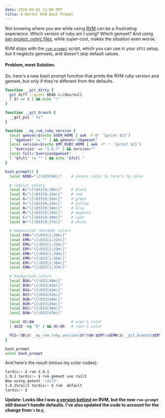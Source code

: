 ```yaml
---
date: 2010-04-01 12:00 PDT
title: A Better RVM Bash Prompt
---
```


Not knowing where you are while using [RVM](http://rvm.beginrescueend.com/) can be a frustrating experience.  Which version of ruby am I using?  Which gemset?  And using [per-project .rvmrc files](http://lindsaar.net/2010/3/31/bundle_me_some_sanity), while super-cool, makes the situation even worse.

RVM ships with the [`rvm-prompt`](http://rvm.beginrescueend.com/workflow/prompt/) script, which you can use in your `$PS1` setup, but it neglects gemsets, and doesn't skip default values.

#### Problem, meet Solution.

So, here's a new bash prompt function that prints the RVM ruby version and gemset, but only if they're different from the defaults.

~~~ bash
function __git_dirty {
  git diff --quiet HEAD &>/dev/null 
  [ $? == 1 ] && echo "!"
}

function __git_branch {
  __git_ps1 " %s"
}

function __my_rvm_ruby_version {
  local gemset=$(echo $GEM_HOME | awk -F'@' '{print $2}')
  [ "$gemset" != "" ] && gemset="@$gemset"
  local version=$(echo $MY_RUBY_HOME | awk -F'-' '{print $2}')
  [ "$version" == "1.8.7" ] && version=""
  local full="$version$gemset"
  [ "$full" != "" ] && echo "$full "
}

bash_prompt() {
  local NONE="\[\033[0m\]"    # unsets color to term's fg color

  # regular colors
  local K="\[\033[0;30m\]"    # black
  local R="\[\033[0;31m\]"    # red
  local G="\[\033[0;32m\]"    # green
  local Y="\[\033[0;33m\]"    # yellow
  local B="\[\033[0;34m\]"    # blue
  local M="\[\033[0;35m\]"    # magenta
  local C="\[\033[0;36m\]"    # cyan
  local W="\[\033[0;37m\]"    # white

  # emphasized (bolded) colors
  local EMK="\[\033[1;30m\]"
  local EMR="\[\033[1;31m\]"
  local EMG="\[\033[1;32m\]"
  local EMY="\[\033[1;33m\]"
  local EMB="\[\033[1;34m\]"
  local EMM="\[\033[1;35m\]"
  local EMC="\[\033[1;36m\]"
  local EMW="\[\033[1;37m\]"

  # background colors
  local BGK="\[\033[40m\]"
  local BGR="\[\033[41m\]"
  local BGG="\[\033[42m\]"
  local BGY="\[\033[43m\]"
  local BGB="\[\033[44m\]"
  local BGM="\[\033[45m\]"
  local BGC="\[\033[46m\]"
  local BGW="\[\033[47m\]"

  local UC=$W                 # user's color
  [ $UID -eq "0" ] && UC=$R   # root's color

  PS1="$B\$(__my_rvm_ruby_version)$Y\h$W:$EMY\w$EMW\$(__git_branch)$EMY\$(__git_dirty)${NONE} $ "
}

bash_prompt
unset bash_prompt
~~~

And here's the result (minus my color codes):

~~~ bash
tardis:~ $ rvm 1.9.1
1.9.1 tardis:~ $ rvm gemset use rail3
Now using gemset 'rail3'
1.9.1%rail3 tardis:~ $ rvm  default
tardis:~ $ 
~~~

**Update:  Looks like I was [a version behind](http://twitter.com/wayneeseguin/status/11439618936) on RVM, but the new `rvm-prompt` still doesn't handle defaults.  I've also updated the code to account for the change from `%` to `@`.**
